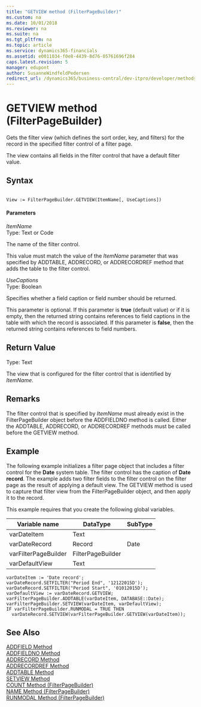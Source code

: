 ```yaml
---
title: "GETVIEW method (FilterPageBuilder)"
ms.custom: na
ms.date: 10/01/2018
ms.reviewer: na
ms.suite: na
ms.tgt_pltfrm: na
ms.topic: article
ms.service: dynamics365-financials
ms.assetid: e0011034-f0e8-4439-8d76-05761696f284
caps.latest.revision: 5
manager: edupont
author: SusanneWindfeldPedersen
redirect_url: /dynamics365/business-central/dev-itpro/developer/methods-auto/library
---
```


 

# GETVIEW method (FilterPageBuilder)
Gets the filter view \(which defines the sort order, key, and filters\) for the record in the specified filter control of a filter page.  

 The view contains all fields in the filter control that have a default filter value.  

## Syntax  

```  

View := FilterPageBuilder.GETVIEW(ItemName[, UseCaptions])  
```  

#### Parameters  
 *ItemName*  
 Type: Text or Code  

 The name of the filter control.  

 This value must match the value of the *ItemName* parameter that was specified by ADDTABLE, ADDRECORD, or ADDRECORDREF method that adds the table to the filter control.  

 *UseCaptions*  
 Type: Boolean  

 Specifies whether a field caption or field number should be returned.  

 This parameter is optional. If this parameter is **true** \(default value\) or if it is empty, then the returned string contains references to field captions in the table with which the record is associated. If this parameter is **false**, then the returned string contains references to field numbers.  

## Return Value  
 Type: Text  

 The view that is configured for the filter control that is identified by *ItemName*.  

## Remarks  
 The filter control that is specified by *ItemName* must already exist in the FilterPageBuilder object before the ADDFIELDNO method is called. Either the ADDTABLE, ADDRECORD, or ADDRECORDREF methods must be called before the GETVIEW method.  

## Example  
 The following example initializes a filter page object that includes a filter control for the **Date** system table. The filter control has the caption of **Date record**. The example adds two filter fields to the filter control on the filter page as the result of applying a default view. The GETVIEW method is used to capture that filter view from the FilterPageBuilder object, and then apply it to the record.  

 This example requires that you create the following global variables.  

|Variable name|DataType|SubType|  
|-------------------|--------------|-------------|  
|varDateItem|Text||  
|varDateRecord|Record|Date|  
|varFilterPageBuilder|FilterPageBuilder||  
|varDefaultView|Text||  

```  
varDateItem := 'Date record';  
varDateRecord.SETFILTER("Period End", '12122015D');  
varDateRecord.SETFILTER("Period Start", '01012015D');  
varDefaultView := varDateRecord.GETVIEW;  
varFilterPageBuilder.ADDTABLE(varDateItem, DATABASE::Date);  
varFilterPageBuilder.SETVIEW(varDateItem, varDefaultView);  
IF varFilterPageBuilder.RUNMODAL = TRUE THEN  
  varDateRecord.SETVIEW(varFilterPageBuilder.GETVIEW(varDateItem)); 

```  

## See Also  
 [ADDFIELD Method](devenv-ADDFIELD-Method.md)   
 [ADDFIELDNO Method](devenv-ADDFIELDNO-Method.md)   
 [ADDRECORD Method](devenv-ADDRECORD-Method.md)   
 [ADDRECORDREF Method](devenv-ADDRECORDREF-Method.md)   
 [ADDTABLE Method](devenv-ADDTABLE-Method.md)   
 [SETVIEW Method](devenv-SETVIEW-Method.md)   
 [COUNT Method \(FilterPageBuilder\)](devenv-COUNT-Method-FilterPageBuilder.md)   
 [NAME Method \(FilterPageBuilder\)](devenv-NAME-Method-FilterPageBuilder.md)   
 [RUNMODAL Method \(FilterPageBuilder\)](devenv-RUNMODAL-Method-FilterPageBuilder.md)
